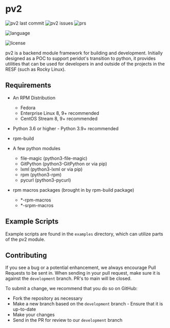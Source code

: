 # pv2

![pv2 last commit](https://img.shields.io/github/last-commit/peridotbuild/pv2/development) ![pv2 issues](https://img.shields.io/github/issues/peridotbuild/pv2?link=https%3A%2F%2Fgithub.com%2Fperidotbuild%2Fpv2%2Fissues) ![prs](https://img.shields.io/github/issues-pr/peridotbuild/pv2?link=https%3A%2F%2Fgithub.com%2Fperidotbuild%2Fpv2%2Fpulls)

![language](https://img.shields.io/badge/language-python-blue)

![license](https://img.shields.io/github/license/peridotbuild/pv2)

pv2 is a backend module framework for building and development. Initially
designed as a POC to support peridot's transition to python, it provides
utilities that can be used for developers in and outside of the projects
in the RESF (such as Rocky Linux).

## Requirements

* An RPM Distribution

  * Fedora
  * Enterprise Linux 8, 9+ recommended
  * CentOS Stream 8, 9+ recommended

* Python 3.6 or higher - Python 3.9+ recommended
* rpm-build
* A few python modules

  * file-magic (python3-file-magic)
  * GitPython (python3-GitPython or via pip)
  * lxml (python3-lxml or via pip)
  * rpm (python3-rpm)
  * pycurl (python3-pycurl)

* rpm macros packages (brought in by rpm-build package)

  * \*-rpm-macros
  * \*-srpm-macros

## Example Scripts

Example scripts are found in the `examples` directory, which can utilize
parts of the pv2 module.

## Contributing

If you see a bug or a potential enhancement, we always encourage Pull Requests
to be sent in. When sending in your pull request, make sure it is against the
`development` branch. PR's to main will be closed.

To submit a change, we recommend that you do so on GitHub:

* Fork the repository as necessary
* Make a new branch based on the `development` branch - Ensure that it is up-to-date
* Make your changes
* Send in the PR for review to our `development` branch
